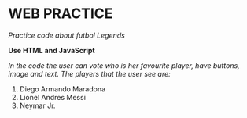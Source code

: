 # WEB PRACTICE 
 *Practice code about futbol Legends*
 
 **Use HTML and JavaScript**
 
 *In the code the user can vote who is her favourite player, have buttons, image and text.
 The players that the user see are:*
 
 1. Diego Armando Maradona
 2. Lionel Andres Messi
 3. Neymar Jr.
 
